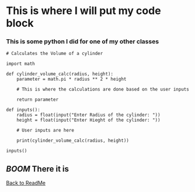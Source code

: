 # This is where I will put my code block
### This is some python I did for one of my other classes

```
# Calculates the Volume of a cylinder

import math

def cylinder_volume_calc(radius, height):
    parameter = math.pi * radius ** 2 * height

    # This is where the calculations are done based on the user inputs
    
    return parameter

def inputs():
    radius = float(input("Enter Radius of the cylinder: "))
    height = float(input("Enter Hieght of the cylinder: "))

    # User inputs are here
    
    print(cylinder_volume_calc(radius, height))

inputs()
```
## ***BOOM*** There it is


[Back to ReadMe](https://github.com/MichaelKeeney/Midterm-project)
